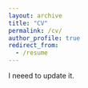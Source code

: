 ```yaml
---
layout: archive
title: "CV"
permalink: /cv/
author_profile: true
redirect_from:
  - /resume
---
```


I neeed to update it. 
